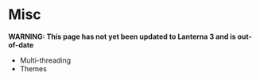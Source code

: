 # Misc
**WARNING: This page has not yet been updated to Lanterna 3 and is out-of-date**
  * Multi-threading
  * Themes